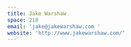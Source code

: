 ```yaml
---
title: Jake Warshaw
space: 218
email: 'jake@jakewarshaw.com '
website: 'http://www.jakewarshaw.com/'
---
```


